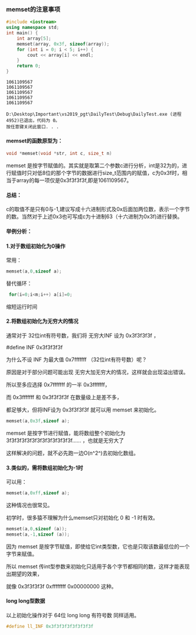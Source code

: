 ### memset的注意事项

```c++
#include <iostream>
using namespace std;
int main() {
	int array[5];
	memset(array, 0x3f, sizeof(array));
	for (int i = 0; i < 5; i++) {
		cout << array[i] << endl;
	}
	return 0;
}
```

```out
1061109567
1061109567
1061109567
1061109567
1061109567

D:\Desktop\Important\vs2019_pgt\DailyTest\Debug\DailyTest.exe (进程 4952)已退出，代码为 0。
按任意键关闭此窗口. . .
```

#### memset的函数原型为：

```c++
void *memset(void *str, int c, size_t n)
```

 memset 是按字节赋值的。其实就是取第二个参数c进行分析，int是32为的，进行赋值时只对低8位的那个字节的数据进行size_t范围内的赋值，c为0x3f时，相当于array的每一项仅是0x3f3f3f3f,即是1061109567。

#### 总结：

c的取值不是只有0与-1,建议写成十六进制形式及0x后面加两位数，表示一个字节的数。当然对于上述0x3也可写成c为十进制63（十六进制为0x3f)进行替换。

#### 举例分析：

#### 1.对于数组初始化为0操作

常用：

```c++
memset(a,0,sizeof a);
```

替代循环：

```c++
 for(i=0;i<m;i++) a[i]=0; 
```

缩短运行时间

#### 2.将数组初始化为无穷大的情况

通常对于 32位int有符号数，我们将 无穷大INF 设为 0x3f3f3f3f ，

#define INF 0x3f3f3f3f

为什么不设 INF 为最大值 0x7fffffff （32位int有符号数）呢？

原因是对于部分问题可能出现 无穷大加无穷大的情况，这样就会出现溢出错误。

所以至多应选择 0x7fffffff 的一半 0x3fffffff，

而 0x3fffffff 和 0x3f3f3f3f 在数量级上是差不多，

都足够大，但将INF设为 0x3f3f3f3f 就可以用 memset 来初始化。

```c++
memset(a,0x3f,sizeof a);
```

memset 是按字节进行赋值，能将数组整个初始化为 3f3f3f3f3f3f3f3f3f3f3f3f3f...... ，也就是无穷大了

这样解决的问题，就不必先跑一边O(n^2^)去初始化数组。

#### 3.类似的，需将数组初始化为-1时

可以用：

```c++
memset(a,0xff,sizeof a);
```

这种情况也很常见。

初学时，很多猿不理解为什么memset只对初始化 0 和 -1 时有效。

```c++
memset(a,0,sizeof (a));
memset(a,-1,sizeof (a));
```

因为 memset 是按字节赋值，即使给它int类型数，它也是只取该数最低位的一个字节来赋值。

所以 memset 传int型参数来初始化只适用于各个字节都相同的数，这样才能表现出期望的效果，

就像 0x3f3f3f3f 0xffffffff 0x00000000 这种。

#### long long型数据

以上初始化操作对于 64位 long long 有符号数 同样适用。

```c++
#define ll_INF 0x3f3f3f3f3f3f3f3f
```

